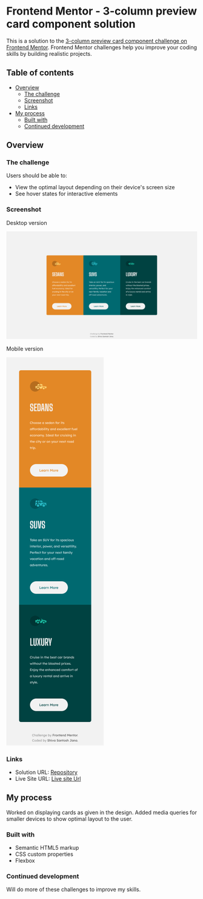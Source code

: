 # Frontend Mentor - 3-column preview card component solution

This is a solution to the [3-column preview card component challenge on Frontend Mentor](https://www.frontendmentor.io/challenges/3column-preview-card-component-pH92eAR2-). Frontend Mentor challenges help you improve your coding skills by building realistic projects.

## Table of contents

- [Overview](#overview)
  - [The challenge](#the-challenge)
  - [Screenshot](#screenshot)
  - [Links](#links)
- [My process](#my-process)
  - [Built with](#built-with)
  - [Continued development](#continued-development)
## Overview

### The challenge

Users should be able to:

- View the optimal layout depending on their device's screen size
- See hover states for interactive elements

### Screenshot

Desktop version

![desktop version](/screenshots/desktop-version.png)

Mobile version

![mobile version](/screenshots/mobile-version.png)

### Links

- Solution URL: [Repository](https://github.com/sivaprasath2004/3-column-preview-card-component)
- Live Site URL: [Live site Url](https://sivaprasath2004.github.io/3-column-preview-card-component/)

## My process

Worked on displaying cards as given in the design.
Added media queries for smaller devices to show optimal layout to the user.

### Built with

- Semantic HTML5 markup
- CSS custom properties
- Flexbox

### Continued development

Will do more of these challenges to improve my skills.

